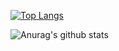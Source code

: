 [![Top Langs](https://github-readme-stats.vercel.app/api/top-langs/?username=junosg&layout=compact)](https://github.com/anuraghazra/github-readme-stats)






![Anurag's github stats](https://github-readme-stats.vercel.app/api?username=junosg&count_private=true&include_all_commits=true)
